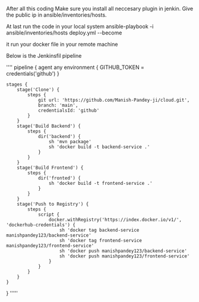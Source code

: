 After all this coding 
Make sure you install all neccesary plugin in jenkin.
Give the public ip in ansible/inventories/hosts.

At last run the code in your local system
ansible-playbook -i ansible/inventories/hosts deploy.yml --become

it run your docker file in your remote machine

Below is the Jenkinsfil pipeline

''''
pipeline {
    agent any
    environment {
        GITHUB_TOKEN = credentials('github')
    }

    stages {
        stage('Clone') {
            steps {
                git url: 'https://github.com/Manish-Pandey-ji/cloud.git',
                branch: 'main',
                credentialsId: 'github'
            }
        }
        stage('Build Backend') {
            steps {
                dir('backend') {
                    sh 'mvn package'
                    sh 'docker build -t backend-service .'
                }
            }
        }
        stage('Build Frontend') {
            steps {
                dir('fronted') {
                    sh 'docker build -t frontend-service .'
                }
            }
        }
        stage('Push to Registry') {
            steps {
                script {
                    docker.withRegistry('https://index.docker.io/v1/', 'dockerhub-credentials') {
                        sh 'docker tag backend-service manishpandey123/backend-service'
                        sh 'docker tag frontend-service manishpandey123/frontend-service'
                        sh 'docker push manishpandey123/backend-service'
                        sh 'docker push manishpandey123/frontend-service'
                    }
                }
            }
        }
    }
}
'''''
